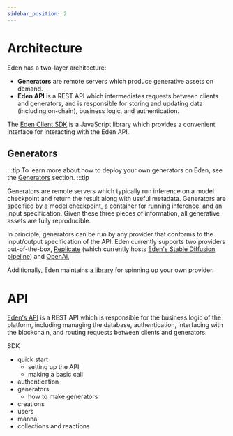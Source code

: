```yaml
---
sidebar_position: 2
---
```


# Architecture

Eden has a two-layer architecture:

* **Generators** are remote servers which produce generative assets on demand. 
* **Eden API** is a REST API which intermediates requests between clients and generators, and is responsible for storing and updating data (including on-chain), business logic, and authentication.

The [Eden Client SDK](/docs/sdk/quickstart) is a JavaScript library which provides a convenient interface for interacting with the Eden API.

## Generators

:::tip
To learn more about how to deploy your own generators on Eden, see the [Generators](/docs/sdk/generators) section.
:::tip

Generators are remote servers which typically run inference on a model checkpoint and return the result along with useful metadata. Generators are specified by a model checkpoint, a container for running inference, and an input specification. Given these three pieces of information, all generative assets are fully reproducible.

In principle, generators can be run by any provider that conforms to the input/output specification of the API. Eden currently supports two providers out-of-the-box, [Replicate](https://replicate.com) (which currently hosts [Eden's Stable Diffusion pipeline](https://replicate.com/abraham-ai/eden-sd-pipelines)) and [OpenAI](https://platform.openai.com/), 

Additionally, Eden maintains [a library](https://github.com/abraham-ai/eden) for spinning up your own provider.

# API

[Eden's API](https://github.com/abraham-ai/eden-api) is a REST API which is responsible for the business logic of the platform, including managing the database, authentication, interfacing with the blockchain, and routing requests between clients and generators.


SDK
 - quick start
   - setting up the API
   - making a basic call
 - authentication
 - generators
   - how to make generators
 - creations
 - users
 - manna
 - collections and reactions
